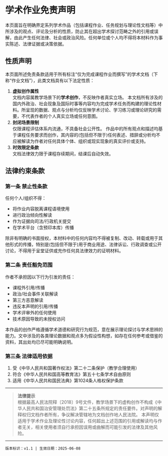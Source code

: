 

# 学术作业免责声明

本页面旨在明确界定系列学术作品（包括课程作业、任务规划与理论性文档等）中所涉及的观点、评论及分析的性质，防止其在超出学术探讨范畴之外的引用或误解，由此产生任何法律、社会或政治风险。任何单位或个人均不得将本材料作为事实陈述、法律证据或决策依据。

## 性质声明
本页面所述免责条款适用于所有标注“仅为完成课程作业而撰写”的学术文档（下称“作业文档”），此类文档具有以下法定性质：
1. **虚拟创作属性**  
   文档内容属教学场景下的**学术创作**，不反映作者真实立场。
   本文档所有涉及的国内外政治、社会现象及国际时事等内容均为完成学术任务而构建的理论性材料。所呈现的数据、观点与分析均仅反映学术讨论、学习练习或理论研究的需要，不代表作者的个人真实立场或任何意图。
2. **封闭场景限制**  
   仅限课程评估体系内流通，不具备社会公开性。
   作品中的所有观点和描述均基于课程任务要求而创作，其内容的(包括但不限于)任何表述、措辞或分析均不应被解读为作者对任何具体个体、组织或现实现象的真实评价或支持。
3. **时效限定条款**  
   文档法律效力限于课程存续期间，结课后自动失效。

## 法律约束条款
### 第一条 禁止性条款
任何个人/组织不得：
- 将作业内容脱离课程语境使用
- 进行政治倾向性解读
- 作为证据向司法/行政机关提交
- 在学术平台（含预印本库）传播

除非有明确的书面授权，本材料中的任何内容均不得被复制、改动、转载或用于其他形式的传播，特别是(包括但不限于)用于商业用途、法律诉讼、行政调查或公开讨论，不得用于呈堂证供或充作任何具法律效力的证明材料。

### 第二条 责任豁免范围
作者不承担因以下行为引发的责任：
- 课程外引用/传播
- 政治/社会事件关联解读
- 第三方恶意解读
- 违反本声明的引用/传播
- 学术评审外的任何使用
- 技术原因导致的未授权访问

本作品的创作严格遵循学术道德和研究行为规范，意在展示理论探讨与学术思辨的能力。文中涉及的各类理论数据和观点多为假设性构想，如存在任何参考或借鉴的资料，其出处均已尽可能明确说明。

### 第三条 法律适用依据
1. 受《中华人民共和国著作权法》第二十二条保护（教学合理使用）
2. 符合《中华人民共和国高等教育法》第五十七条学术自由原则
3. 适用《中华人民共和国民法典》第1024条人格权保护条款


---

> **法律提示**  
> 根据最高人民法院释〔2018〕9号文件，教学场景下的虚构创作不构成《中华人民共和国治安管理处罚法》第二十五条所规定的责任要件。对声明的解释权归文档作者所有，争议解决管辖地为文档创作地人民法院。
> 本声明仅适用于学术作业及理论性讨论内容，任何超出上述范围的引用或解读均与作者无关，相关使用者须自行承担因误用或曲解而可能引发的法律及其他风险。

---
`版本标识：v1.1 | 生效日期：2025-06-08`  